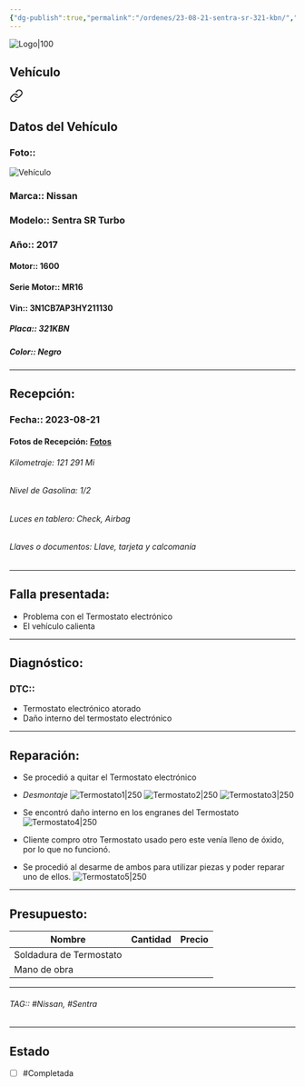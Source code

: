 ```yaml
---
{"dg-publish":true,"permalink":"/ordenes/23-08-21-sentra-sr-321-kbn/","created":"","updated":""}
---
```


![Logo|100](http://drive.google.com/uc?export=view&id=137fl3TIZ0-PU8b-Pt0bsjclwHub_u78G)

## Vehículo

<div class="transclusion internal-embed is-loaded"><a class="markdown-embed-link" href="/vehiculos/nissan/sentra-sr-321-kbn/#datos-del-vehiculo" aria-label="Open link"><svg xmlns="http://www.w3.org/2000/svg" width="24" height="24" viewBox="0 0 24 24" fill="none" stroke="currentColor" stroke-width="2" stroke-linecap="round" stroke-linejoin="round" class="svg-icon lucide-link"><path d="M10 13a5 5 0 0 0 7.54.54l3-3a5 5 0 0 0-7.07-7.07l-1.72 1.71"></path><path d="M14 11a5 5 0 0 0-7.54-.54l-3 3a5 5 0 0 0 7.07 7.07l1.71-1.71"></path></svg></a><div class="markdown-embed">



## Datos del Vehículo 
### Foto:: 
![Vehículo](http://drive.google.com/uc?export=view&id=19RoZGPMV0SVRNXTK_n8GY9J_fE3WiLyV)

### Marca:: Nissan
### Modelo:: Sentra SR Turbo
### Año:: 2017
#### Motor:: 1600
#### Serie Motor:: MR16
#### Vin:: 3N1CB7AP3HY211130
##### Placa:: 321KBN
##### Color:: Negro
---


</div></div>


## Recepción:
### Fecha:: 2023-08-21
#### Fotos de Recepción: [Fotos](https://carrosgt.vercel.app/recepcion/23-08-21-sentra-sr-321-kbn-recepcion/)

###### Kilometraje: 121 291 Mi
###### Nivel de Gasolina: 1/2
###### Luces en tablero: Check, Airbag
###### Llaves o documentos: Llave, tarjeta y calcomanía 

---

## Falla presentada:
- Problema con el Termostato electrónico
- El vehículo calienta 


---

## Diagnóstico:
### DTC:: 

- Termostato electrónico atorado
- Daño interno del termostato electrónico 


---
## Reparación:
- Se procedió a quitar el Termostato electrónico 
- *Desmontaje*
	![Termostato1|250](http://drive.google.com/uc?export=view&id=18dHjXjLf1JP7qtxu3o4w6Eg993qY2JTX)
	![Termostato2|250](http://drive.google.com/uc?export=view&id=18hcQig30FSYuPFvWfmLDfiqvyNS7vuCI)
	![Termostato3|250](http://drive.google.com/uc?export=view&id=18iXWkw7FxRrrXu4L_5BEC1vCHo86xd3p)

- Se encontró daño interno en los engranes del Termostato 
	![Termostato4|250](http://drive.google.com/uc?export=view&id=18cwFWVFxB8m4raTOrNrvKA1JdVsPdraB)

- Cliente compro otro Termostato usado pero este venía lleno de óxido, por lo que no funcionó.
- Se procedió al desarme de ambos para utilizar piezas y poder reparar uno de ellos.
	![Termostato5|250](http://drive.google.com/uc?export=view&id=18cVHkO3hDKBMeOG2-mSMhn6vChBPXjqU)


---

## Presupuesto:

| Nombre                  | Cantidad | Precio |
| ----------------------- | -------- | ------ |
| Soldadura de Termostato |        |        |
| Mano de obra            |          |        |

---

###### TAG:: #Nissan, #Sentra

---

## Estado

- [ ] #Completada
